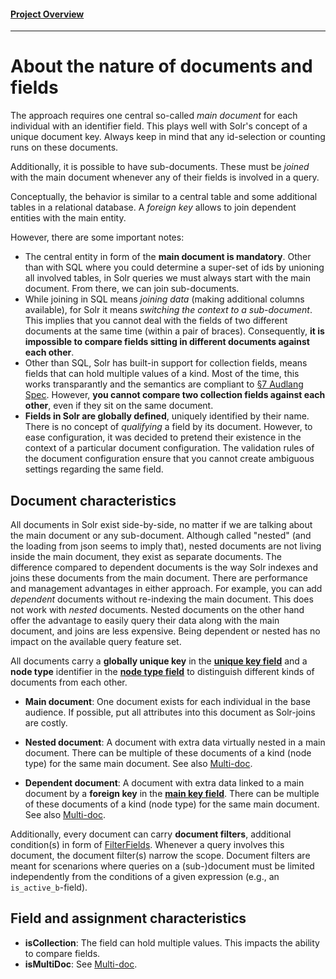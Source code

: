 #### [Project Overview](../README.md)
----

# About the nature of documents and fields

The approach requires one central so-called *main document* for each individual with an identifier field. This plays well with Solr's concept of a unique document key. Always keep in mind that any id-selection or counting runs on these documents.

Additionally, it is possible to have sub-documents. These must be *joined* with the main document whenever any of their fields is involved in a query.

Conceptually, the behavior is similar to a central table and some additional tables in a relational database. A *foreign key* allows to join dependent entities with the main entity.

However, there are some important notes:
 * The central entity in form of the **main document is mandatory**. Other than with SQL where you could determine a super-set of ids by unioning all involved tables, in Solr queries we must always start with the main document. From there, we can join sub-documents.
 * While joining in SQL means *joining data* (making additional columns available), for Solr it means *switching the context to a sub-document*. This implies that you cannot deal with the fields of two different documents at the same time (within a pair of braces). Consequently, **it is impossible to compare fields sitting in different documents against each other**.
 * Other than SQL, Solr has built-in support for collection fields, means fields that can hold multiple values of a kind. Most of the time, this works transparantly and the semantics are compliant to [§7 Audlang Spec](https://github.com/KarlEilebrecht/audlang-spec/blob/main/doc/AudienceDefinitionLanguageSpecification.md#7-audlang-and-collection-attributes). However, **you cannot compare two collection fields against each other**, even if they sit on the same document.
 * **Fields in Solr are globally defined**, uniquely identified by their name. There is no concept of *qualifying* a field by its document. However, to ease configuration, it was decided to pretend their existence in the context of a particular document configuration. The validation rules of the document configuration ensure that you cannot create ambiguous settings regarding the same field.

## Document characteristics

All documents in Solr exist side-by-side, no matter if we are talking about the main document or any sub-document. Although called "nested" (and the loading from json seems to imply that), nested documents are not living inside the main document, they exist as separate documents. The difference compared to dependent documents is the way Solr indexes and joins these documents from the main document. There are performance and management advantages in either approach. For example, you can add *dependent* documents without re-indexing the main document. This does not work with *nested* documents. Nested documents on the other hand offer the advantage to easily query their data along with the main document, and joins are less expensive. Being dependent or nested has no impact on the available query feature set.

 All documents carry a **globally unique key** in the [**unique key field**](../src/main/java/de/calamanari/adl/solr/SolrFormatConstants.java) and a **node type** identifier in the [**node type field**](../src/main/java/de/calamanari/adl/solr/SolrFormatConstants.java) to distinguish different kinds of documents from each other.

 * **Main document**: One document exists for each individual in the base audience. If possible, put all attributes into this document as Solr-joins are costly.

 * **Nested document**: A document with extra data virtually nested in a main document. There can be multiple of these documents of a kind (node type) for the same main document. See also [Multi-doc](./multi-doc-concept.md).

 * **Dependent document**: A document with extra data linked to a main document by a **foreign key** in the [**main key field**](../src/main/java/de/calamanari/adl/solr/SolrFormatConstants.java). There can be multiple of these documents of a kind (node type) for the same main document. See also [Multi-doc](./multi-doc-concept.md).

 Additionally, every document can carry **document filters**, additional condition(s) in form of [FilterFields](../src/main/java/de/calamanari/adl/solr/config/FilterField.java). Whenever a query involves this document, the document filter(s) narrow the scope. Document filters are meant for scenarions where queries on a (sub-)document must be limited independently from the conditions of a given expression (e.g., an `is_active_b`-field).

## Field and assignment characteristics

 * **isCollection**: The field can hold multiple values. This impacts the ability to compare fields.
 * **isMultiDoc**: See [Multi-doc](./multi-doc-concept.md).



